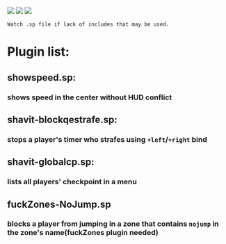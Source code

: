![](https://img.shields.io/github/license/sh4hrazad/bhoptimer-some-weird-stuff?style=flat-square) ![](https://img.shields.io/badge/neko%20fl4n-included-ff6a6a?style=flat-square) ![](https://img.shields.io/badge/neko%20brz-included-6aa6ff?style=flat-square)

    Watch .sp file if lack of includes that may be used.
# Plugin list:
## showspeed.sp:
### shows speed in the center without HUD conflict
## shavit-blockqestrafe.sp:
### stops a player's timer who strafes using `+left`/`+right` bind
## shavit-globalcp.sp:
### lists all players' checkpoint in a menu
## fuckZones-NoJump.sp
### blocks a player from jumping in a zone that contains `nojump` in the zone's name(fuckZones plugin needed)
